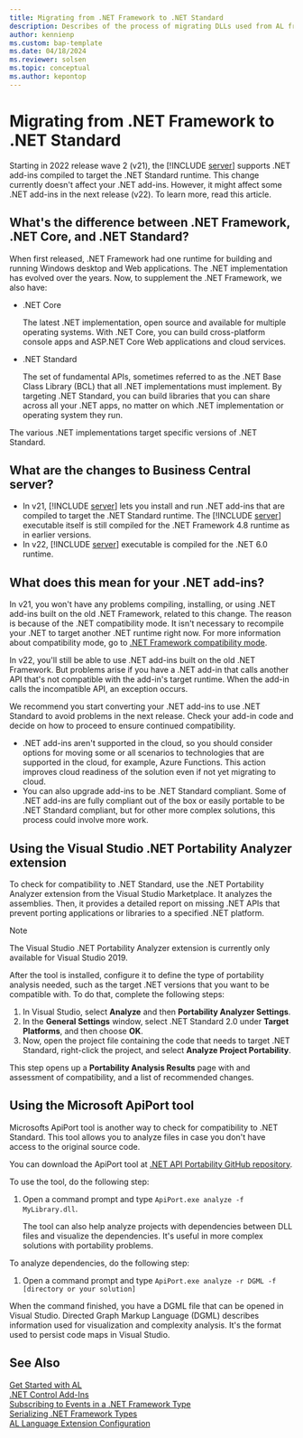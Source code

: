```yaml
---
title: Migrating from .NET Framework to .NET Standard
description: Describes of the process of migrating DLLs used from AL from .NET Framework to .NET Standard.
author: kennienp
ms.custom: bap-template
ms.date: 04/18/2024
ms.reviewer: solsen
ms.topic: conceptual
ms.author: kepontop
---
```


# Migrating from .NET Framework to .NET Standard

Starting in 2022 release wave 2 (v21), the [!INCLUDE [server](includes/server.md)] supports .NET add-ins compiled to target the .NET Standard runtime. This change currently doesn't affect your .NET add-ins. However, it might affect some .NET add-ins in the next release (v22). To learn more, read this article.

## What's the difference between .NET Framework, .NET Core, and .NET Standard?

When first released, .NET Framework had one runtime for building and running Windows desktop and Web applications. The .NET implementation has evolved over the years. Now, to supplement the .NET Framework, we also have:

- .NET Core  

   The latest .NET implementation, open source and available for multiple operating systems. With .NET Core, you can build cross-platform console apps and ASP.NET Core Web applications and cloud services.
- .NET Standard  

   The set of fundamental APIs, sometimes referred to as the .NET Base Class Library (BCL) that all .NET implementations must implement. By targeting .NET Standard, you can build libraries that you can share across all your .NET apps, no matter on which .NET implementation or operating system they run.

The various .NET implementations target specific versions of .NET Standard.

## What are the changes to Business Central server?

- In v21, [!INCLUDE [server](includes/server.md)] lets you install and run .NET add-ins that are compiled to target the .NET Standard runtime. The [!INCLUDE [server](includes/server.md)] executable itself is still compiled for the .NET Framework 4.8 runtime as in earlier versions.
- In v22, [!INCLUDE [server](includes/server.md)] executable is compiled for the .NET 6.0 runtime.

## What does this mean for your .NET add-ins?

In v21, you won't have any problems compiling, installing, or using .NET add-ins built on the old .NET Framework, related to this change. The reason is because of the .NET compatibility mode. It isn't necessary to recompile your .NET to target another .NET runtime right now. For more information about compatibility mode, go to [.NET Framework compatibility mode](/dotnet/core/porting/third-party-deps#net-framework-compatibility-mode).

In v22, you'll still be able to use .NET add-ins built on the old .NET Framework. But problems arise if you have a .NET add-in that calls another API that's not compatible with the add-in's target runtime. When the add-in calls the incompatible API, an exception occurs.

We recommend you start converting your .NET add-ins to use .NET Standard to avoid problems in the next release. Check your add-in code and decide on how to proceed to ensure continued compatibility.

- .NET add-ins aren't supported in the cloud, so you should consider options for moving some or all scenarios to technologies that are supported in the cloud, for example, Azure Functions. This action improves cloud readiness of the solution even if not yet migrating to cloud.
- You can also upgrade add-ins to be .NET Standard compliant. Some of .NET add-ins are fully compliant out of the box or easily portable to be .NET Standard compliant, but for other more complex solutions, this process could involve more work.

## Using the Visual Studio .NET Portability Analyzer extension

To check for compatibility to .NET Standard, use the .NET Portability Analyzer extension from the Visual Studio Marketplace. It analyzes the assemblies. Then, it provides a detailed report on missing .NET APIs that prevent porting applications or libraries to a specified .NET platform.

> [!NOTE]  
> The Visual Studio .NET Portability Analyzer extension is currently only available for Visual Studio 2019.

After the tool is installed, configure it to define the type of portability analysis needed, such as the target .NET versions that you want to be compatible with. To do that, complete the following steps:

1. In Visual Studio, select **Analyze** and then **Portability Analyzer Settings**.
2. In the **General Settings** window, select .NET Standard 2.0 under **Target Platforms**, and then choose **OK**.
3. Now, open the project file containing the code that needs to target .NET Standard, right-click the project, and select **Analyze Project Portability**.  

This step opens up a **Portability Analysis Results** page with and assessment of compatibility, and a list of recommended changes. 

## Using the Microsoft ApiPort tool

Microsofts ApiPort tool is another way to check for compatibility to .NET Standard. This tool allows you to analyze  files in case you don't have access to the original source code. 

You can download the ApiPort tool at [.NET API Portability GitHub repository](https://github.com/Microsoft/dotnet-apiport).

To use the tool, do the following step:

1. Open a command prompt and type `ApiPort.exe analyze -f MyLibrary.dll`.

   The tool can also help analyze projects with dependencies between DLL files and visualize the dependencies. It's useful in more complex solutions with portability problems.

To analyze dependencies, do the following step:

1. Open a command prompt and type `ApiPort.exe analyze -r DGML -f [directory or your solution]`

  When the command finished, you have a DGML file that can be opened in Visual Studio. Directed Graph Markup Language (DGML) describes information used for visualization and complexity analysis. It's the format used to persist code maps in Visual Studio.

## See Also

[Get Started with AL](devenv-get-started.md)  
[.NET Control Add-Ins](devenv-dotnet-controladdins.md)  
[Subscribing to Events in a .NET Framework Type](devenv-dotnet-subscribe-to-events.md)  
[Serializing .NET Framework Types](devenv-dotnet-serializing-dotnetframework-types.md)  
[AL Language Extension Configuration](devenv-al-extension-configuration.md)  

